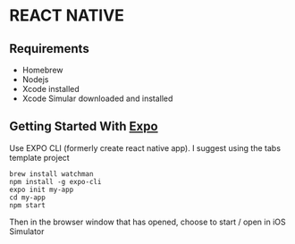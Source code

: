 # REACT NATIVE

## Requirements

- Homebrew
- Nodejs
- Xcode installed
- Xcode Simular downloaded and installed

## Getting Started With [Expo](https://docs.expo.io/versions/v31.0.0/workflow/up-and-running)

Use EXPO CLI (formerly create react native app). I suggest using the tabs
template project

```console
brew install watchman
npm install -g expo-cli
expo init my-app
cd my-app
npm start
```

Then in the browser window that has opened, choose to start / open in iOS
Simulator
